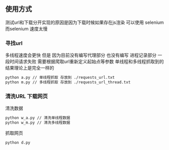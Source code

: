 ## 使用方式

测试url和下载分开实现的原因是因为下载时候如果存在js渲染 可以使用 selenium 而selenium 速度太慢

### 寻找url

多线程速度会更快 但是 因为目前没有编写代理部分 也没有编写 进程记录部分 一段时间请求失败 需要根据爬取url重新定义起始点等参数 
单线程和多线程抓取到的结果理论上是完全一样的 

```bash
python a.py // 单线程抓取 存放到 ./requests_url.txt
python m.py // 多线程抓取 存放到 ./requests_url_thread.txt
```

### 清洗URL 下载网页

清洗数据 
```bash
python w_a.py // 清洗单线程数据
python w_m.py // 清洗多线程数据
```
抓取网页
```bash
python d.py
```
